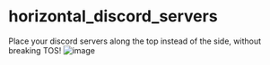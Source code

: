 # horizontal_discord_servers
Place your discord servers along the top instead of the side, without breaking TOS!
![image](https://user-images.githubusercontent.com/89823371/217399233-ec1db862-4fb8-4c77-afd6-a56b70c8f65f.png)

